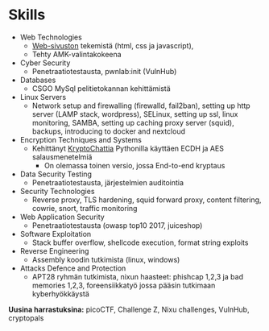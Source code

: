 # Skills
* Web Technologies
  * [Web-sivuston](https://student.labranet.jamk.fi/~N3630/) tekemistä (html, css ja javascript),
  * Tehty AMK-valintakokeena
* Cyber Security
  * Penetraatiotestausta, pwnlab:init (VulnHub)
* Databases
  * CSGO MySql pelitietokannan kehittämistä
* Linux Servers
  * Network setup and firewalling (firewalld, fail2ban), setting up http server (LAMP stack, wordpress), SELinux, setting up ssl, linux monitoring, SAMBA, setting up caching proxy server (squid), backups, introducing to docker and nextcloud
* Encryption Techniques and Systems
  * Kehittänyt [KryptoChattia](https://github.com/DividedByInfinity/encrypted_chat) Pythonilla käyttäen ECDH ja AES salausmenetelmiä
    * On olemassa toinen versio, jossa End-to-end kryptaus
* Data Security Testing
  * Penetraatiotestausta, järjestelmien auditointia
* Security Technologies
  * Reverse proxy, TLS hardening, squid forward proxy, content filtering, cowrie, snort, traffic monitoring
* Web Application Security
  * Penetraatiotestausta (owasp top10 2017, juiceshop)
* Software Exploitation
  * Stack buffer overflow, shellcode execution, format string exploits
* Reverse Engineering
  * Assembly koodin tutkimista (linux, windows)
* Attacks Defence and Protection
  * APT28 ryhmän tutkimista, nixun haasteet: phishcap 1,2,3 ja bad memories 1,2,3, foreensiikkatyö jossa pääsin tutkimaan kyberhyökkäystä

__Uusina harrastuksina:__ picoCTF, Challenge Z, Nixu challenges, VulnHub, cryptopals
